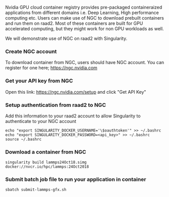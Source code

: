 Nvidia GPU cloud container registry provides pre-packaged containeraized applications from different domains i.e. 
Deep Learning, High performance computing etc.
Users can make use of NGC to download prebuilt containers and run them on raad2.
Most of these containers are built for GPU accelerated computing, but they might work for non GPU workloads as well.

We will demonstrate use of NGC on raad2 with Singularity.

### Create NGC account
To download container from NGC, users should have NGC account. You can register for one here; https://ngc.nvidia.com
### Get your API key from NGC
Open this link: https://ngc.nvidia.com/setup and click "Get API Key"
### Setup authentication from raad2 to NGC
Add this information to your raad2 account to allow Singularity to authenticate to your NGC account
```
echo "export SINGULARITY_DOCKER_USERNAME='\$oauthtoken'" >> ~/.bashrc
echo "export SINGULARITY_DOCKER_PASSWORD=<api_key>" >> ~/.bashrc
source ~/.bashrc
```
### Download a container from NGC
```
singularity build lammps24Oct18.simg docker://nvcr.io/hpc/lammps:24Oct2018
```
### Submit batch job file to run your application in container

```
sbatch submit-lammps-gfx.sh
```
